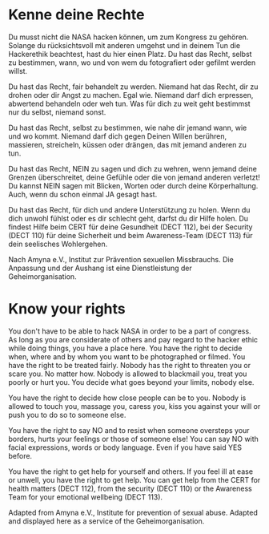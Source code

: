 # Kenne deine Rechte

Du musst nicht die NASA hacken können, um zum Kongress zu gehören. Solange du rücksichtsvoll mit anderen umgehst und in deinem Tun die Hackerethik beachtest, hast du hier einen Platz.
Du hast das Recht, selbst zu bestimmen, wann, wo und von wem du fotografiert oder gefilmt werden willst.

Du hast das Recht, fair behandelt zu werden. Niemand hat das Recht, dir zu drohen oder dir Angst zu machen. Egal wie. Niemand darf dich erpressen, abwertend behandeln oder weh tun. Was für dich zu weit geht bestimmst nur du selbst, niemand sonst.

Du hast das Recht, selbst zu bestimmen, wie nahe dir jemand wann, wie und wo kommt. Niemand darf dich gegen Deinen Willen berühren, massieren, streicheln, küssen oder drängen, das mit jemand anderen zu tun.

Du hast das Recht, NEIN zu sagen und dich zu wehren, wenn jemand deine Grenzen überschreitet, deine Gefühle oder die von jemand anderen verletzt! Du kannst NEIN sagen mit Blicken, Worten oder durch deine Körperhaltung. Auch, wenn du schon einmal JA gesagt hast.

Du hast das Recht, für dich und andere Unterstützung zu holen. Wenn du dich unwohl fühlst oder es dir schlecht geht, darfst du dir Hilfe holen. Du findest Hilfe beim CERT für deine Gesundheit (DECT 112), bei der Security (DECT 110) für deine Sicherheit und beim Awareness-Team (DECT 113) für dein seelisches Wohlergehen.

Nach Amyna e.V., Institut zur Prävention sexuellen Missbrauchs. Die Anpassung und der Aushang ist eine Dienstleistung der Geheimorganisation.

# Know your rights

You don't have to be able to hack NASA in order to be a part of congress. As long as you are considerate of others and pay regard to the hacker ethic while doing things, you have a place here.
You have the right to decide when, where and by whom you want to be photographed or filmed.
You have the right to be treated fairly. Nobody has the right to threaten you or scare you. No matter how. Nobody is allowed to blackmail you, treat you poorly or hurt you. You decide what goes beyond your limits, nobody else.

You have the right to decide how close people can be to you. Nobody is allowed to touch you, massage you, caress you, kiss you against your will or push you to do so to someone else.

You have the right to say NO and to resist when someone oversteps your borders, hurts your feelings or those of someone else! You can say NO with facial expressions, words or body language. Even if you have said YES before.

You have the right to get help for yourself and others. If you feel ill at ease or unwell, you have the right to get help. You can get help from the CERT for health matters (DECT 112), from the security (DECT 110) or the Awareness Team for your emotional wellbeing (DECT 113).

Adapted from Amyna e.V., Institute for prevention of sexual abuse. Adapted and displayed here as a service of the Geheimorganisation.
